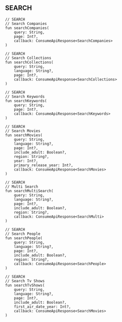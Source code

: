 ## SEARCH

    // SEARCH
    // Search Companies
    fun searchCompanies(
        query: String,
        page: Int?,
        callback: ConsumeApiResponse<SearchCompanies>
    )

    // SEARCH
    // Search Collections
    fun searchCollections(
        query: String,
        language: String?,
        page: Int?,
        callback: ConsumeApiResponse<SearchCollections>
    )

    // SEARCH
    // Search Keywords
    fun searchKeywords(
        query: String,
        page: Int?,
        callback: ConsumeApiResponse<SearchKeywords>
    )

    // SEARCH
    // Search Movies
    fun searchMovies(
        query: String,
        language: String?,
        page: Int?,
        include_adult: Boolean?,
        region: String?,
        year: Int?,
        primary_release_year: Int?,
        callback: ConsumeApiResponse<SearchMovies>
    )

    // SEARCH
    // Multi Search
    fun searchMultiSearch(
        query: String,
        language: String?,
        page: Int?,
        include_adult: Boolean?,
        region: String?,
        callback: ConsumeApiResponse<SearchMulti>
    )

    // SEARCH
    // Search People
    fun searchPeople(
        query: String,
        language: String?,
        page: Int?,
        include_adult: Boolean?,
        region: String?,
        callback: ConsumeApiResponse<SearchPeople>
    )

    // SEARCH
    // Search Tv Shows
    fun searchTvShows(
        query: String,
        language: String?,
        page: Int?,
        include_adult: Boolean?,
        first_air_date_year: Int?,
        callback: ConsumeApiResponse<SearchMovies>
    )

